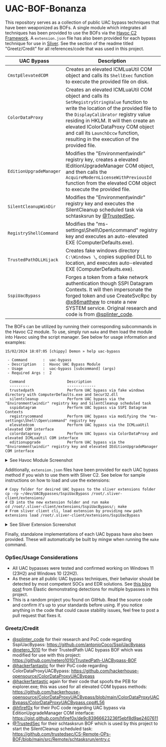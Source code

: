 # UAC-BOF-Bonanza
This repository serves as a collection of public UAC bypass techniques that have been weaponized as BOFs. A single module which integrates all techniques has been provided to use the BOFs via the [Havoc C2 Framework](https://github.com/HavocFramework/Havoc). A `extension.json` file has also been provided for each bypass technique for use in [Sliver](https://github.com/BishopFox/sliver). See the section of the readme titled "Greetz/Credit" for all references/code that was used in this project.

| UAC Bypass | Description |
| --- | --- |
| `CmstpElevatedCOM` | Creates an elevated ICMLuaUtil COM object and calls its `ShellExec` function to execute the provided file on disk. |
| `ColorDataProxy` | Creates an elevated ICMLuaUtil COM object and calls its `SetRegistryStringValue` function to write the location of the provided file to the `DisplayCalibrator` registry value residing in HKLM. It will then create an elevated IColorDataProxy COM object and call its `LaunchDccw` function, resulting in the execution of the provided file. |
| `EditionUpgradeManager` | Modifies the "Environment\windir" registry key, creates a elevated IEditionUpgradeManager COM object, and then calls the `AcquireModernLicenseWithPreviousId` function from the elevated COM object to execute the provided file. |
| `SilentCleanupWinDir` | Modifies the "Environment\windir" registry key and executes the SilentCleanup scheduled task via schtasksrun by [@TrustedSec](https://twitter.com/TrustedSec). |
| `RegistryShellCommand` | Modifies the "ms-settings\Shell\Open\command" registry key and executes an auto-elevated EXE (ComputerDefaults.exe). |
| `TrustedPathDLLHijack` | Creates fake windows directory `C:\Windows \`, copies supplied DLL to location, and executes auto-elevated EXE (ComputerDefaults.exe). | 
| `SspiUacBypass` | Forges a token from a fake network authentication though SSPI Datagram Contexts. It will then impersonate the forged token and use CreateSvcRpc by [@x86matthew](https://twitter.com/x86matthew) to create a new SYSTEM service. Original research and code is from [@splinter_code](https://twitter.com/splinter_code). |

The BOFs can be utilized by running their corresponding subcommands in the Havoc C2 module. To use, simply run `make` and then load the module into Havoc using the script manager. See below for usage information and examples:

```
15/02/2024 18:07:05 [chippy] Demon » help uac-bypass

 - Command       :  uac-bypass
 - Description   :  Havoc UAC Bypass Module
 - Usage         :  uac-bypass [subcommand] (args)
 - Required Args :  2

  Command                   Description      
  ---------                 -------------     
  trustedpath               Perform UAC bypass via fake windows directory with ComputerDefaults.exe and Secur32.dll
  silentcleanup             Perform UAC bypass via the "Environment\windir" registry key and SilentCleanup scheduled task
  sspidatagram              Perform UAC bypass via SSPI Datagram Contexts
  registrycommand           Perform UAC bypass via modifying the "ms-settings\Shell\Open\command" registry key
  elevatedcom               Perform UAC bypass via the ICMLuaUtil elevated COM interface
  colordataproxy            Perform UAC bypass via ColorDataProxy and elevated ICMLuaUtil COM interface
  editionupgrade            Perform UAC bypass via the "Environment\windir" registry key and elevated IEditionUpgradeManager COM interface
```

<details>
  <summary>See Havoc Module Screenshot</summary>

<img alt="Havoc Module Screenshot" src="https://github.com/icyguider/UACBypasses/assets/79864975/ed2cbbef-919a-4f0c-a130-6688195d8f7a"/>
</details>

Additionally, `extension.json` files have been provided for each UAC bypass method if you wish to use them with Sliver C2. See below for sample instructions on how to load and use the extensions:
```
# Copy folder for desired UAC bypass to the sliver extensions folder
cp -rp ~/dev/UACBypasses/SspiUacBypass /root/.sliver-client/extensions/
# CD into the new extension folder and run make
cd /root/.sliver-client/extensions/SspiUacBypass/; make
# From sliver client cli, load extension by providing new path
extensions load /root/.sliver-client/extensions/SspiUacBypass
```

<details>
  <summary>See Sliver Extension Screenshot</summary>

<img alt="Sliver Extension Screenshot" src="https://github.com/icyguider/UACBypasses/assets/79864975/432c0d7a-dace-42aa-a911-6ff35b80af37"/>
</details>

Finally, standalone implementations of each UAC bypass have also been provided. These will automatically be built by mingw when running the `make` command.

### OpSec/Usage Considerations
* All UAC bypasses were tested and confirmed working on Windows 11 (23H2) and Windows 10 (22H2).
* As these are all public UAC bypass techniques, their behavior should be detected by most competent SOCs and EDR solutions. See [this blog post](https://www.elastic.co/security-labs/exploring-windows-uac-bypasses-techniques-and-detection-strategies) from Elastic demonstrating detections for multiple bypasses in this project.
* This is a random project you found on GitHub. Read the source code and confirm it's up to your standards before using. If you notice anything in the code that could cause stability issues, feel free to post a pull request that fixes it.

### Greetz/Credit
* [@splinter_code](https://twitter.com/splinter_code) for their research and PoC code regarding SspiUacBypass: https://github.com/antonioCoco/SspiUacBypass
* [@netero_1010](https://twitter.com/netero_1010) for their TrustedPath UAC bypass BOF which was modified for use with this project: https://github.com/netero1010/TrustedPath-UACBypass-BOF
* [@hackerfantastic](https://twitter.com/hackerfantastic) for their PoC code regarding ColorDataProxyUACBypass: https://github.com/hackerhouse-opensource/ColorDataProxyUACBypass
* [@hackerfantastic](https://twitter.com/hackerfantastic) again for their code that spoofs the PEB for explorer.exe; this was used for all elevated COM bypass methods: https://github.com/hackerhouse-opensource/ColorDataProxyUACBypass/blob/main/ColorDataProxyUACBypass/ColorDataProxyUACBypass.cpp#L56
* [@hfiref0x](https://github.com/hfiref0x) for their PoC code regarding UAC bypass via EditionUpgradeManager COM interface: https://gist.github.com/hfiref0x/de9c83966623236f5ebf8d9ae2407611
* [@TrustedSec](https://twitter.com/TrustedSec) for their schtasksrun BOF which is used by this project to start the SilentCleanup scheduled task: https://github.com/trustedsec/CS-Remote-OPs-BOF/blob/main/src/Remote/schtasksrun/entry.c
